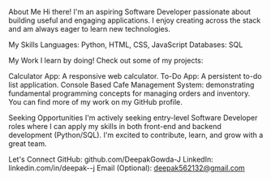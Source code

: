 About Me
Hi there! I'm an aspiring Software Developer passionate about building useful and engaging applications. 
I enjoy creating across the stack and am always eager to learn new technologies.

My Skills
Languages: Python, HTML, CSS, JavaScript
Databases: SQL

My Work
I learn by doing! Check out some of my projects:

Calculator App: A responsive web calculator.
To-Do App: A persistent to-do list application.
Console Based Cafe Management System: demonstrating fundamental programming concepts for managing orders and inventory.
You can find more of my work on my GitHub profile.

Seeking Opportunities
I'm actively seeking entry-level Software Developer roles where I can apply my skills in both front-end and backend development (Python/SQL). 
I'm excited to contribute, learn, and grow with a great team.

Let's Connect
GitHub: github.com/DeepakGowda-J
LinkedIn: linkedin.com/in/deepak--j
Email (Optional): deepak562132@gmail.com
